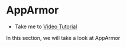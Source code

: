 # AppArmor
  - Take me to [Video Tutorial](https://kodekloud.com/courses/1378608/lectures/31704452)
  
In this section, we will take a look at AppArmor
